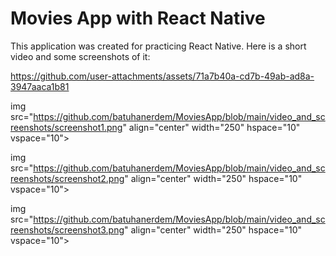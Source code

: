 # Movies App with React Native

This application was created for practicing React Native. Here is a short video and some screenshots of it:

https://github.com/user-attachments/assets/71a7b40a-cd7b-49ab-ad8a-3947aaca1b81

img src="https://github.com/batuhanerdem/MoviesApp/blob/main/video_and_screenshots/screenshot1.png" align="center"
width="250" hspace="10" vspace="10"></br>

img src="https://github.com/batuhanerdem/MoviesApp/blob/main/video_and_screenshots/screenshot2.png" align="center"
width="250" hspace="10" vspace="10"></br>

img src="https://github.com/batuhanerdem/MoviesApp/blob/main/video_and_screenshots/screenshot3.png" align="center"
width="250" hspace="10" vspace="10"></br>


